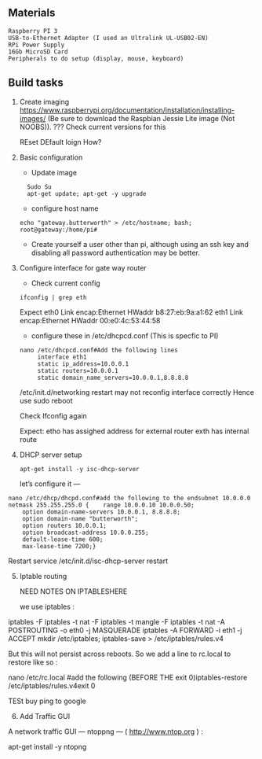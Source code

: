 

##  Materials

    Raspberry PI 3
    USB-to-Ethernet Adapter (I used an Ultralink UL-USB02-EN)
    RPi Power Supply
    16Gb MicroSD Card
    Peripherals to do setup (display, mouse, keyboard)

## Build tasks

1. Create imaging  https://www.raspberrypi.org/documentation/installation/installing-images/
   (Be sure to download the Raspbian Jessie Lite image (Not NOOBS)).  ??? Check current versions for this

    REset DEfault loign How?

2. Basic configuration
	* Update image
	```
	  Sudo Su
	  apt-get update; apt-get -y upgrade

	```
	* configure host name

	```
	echo "gateway.butterworth" > /etc/hostname; bash;
    root@gateway:/home/pi#
    ```
	* Create yourself a user other than pi, although using an ssh key and disabling all password authentication may be better.

3. Configure interface for gate way router
	* Check current config
   ```
   ifconfig | grep eth
   ```
   Expect
   eth0  Link encap:Ethernet  HWaddr b8:27:eb:9a:a1:62
   eth1      Link encap:Ethernet  HWaddr 00:e0:4c:53:44:58


   * configure these in /etc/dhcpcd.conf  (This is specfic to PI)

   ```
   nano /etc/dhcpcd.conf#Add the following lines
		interface eth1
		static ip_address=10.0.0.1
		static routers=10.0.0.1
		static domain_name_servers=10.0.0.1,8.8.8.8
   ```

    /etc/init.d/networking restart  may not reconfig interface correctly
	Hence use
	sudo reboot

    Check Ifconfig again

	Expect: etho has assighed address for external router exth has internal route


4. DHCP server setup

   ```
   apt-get install -y isc-dhcp-server
   ```


   let’s configure it —
```
nano /etc/dhcp/dhcpd.conf#add the following to the endsubnet 10.0.0.0 netmask 255.255.255.0 {    range 10.0.0.10 10.0.0.50;
    option domain-name-servers 10.0.0.1, 8.8.8.8;
    option domain-name "butterworth";
    option routers 10.0.0.1;
    option broadcast-address 10.0.0.255;
    default-lease-time 600;
    max-lease-time 7200;}

```

  Restart service
  /etc/init.d/isc-dhcp-server restart

5. Iptable routing

   NEED  NOTES ON IPTABLESHERE

    we use iptables :

iptables -F
iptables -t nat -F
iptables -t mangle -F
iptables -t nat -A POSTROUTING -o eth0 -j MASQUERADE
iptables -A FORWARD -i eth1 -j ACCEPT
mkdir /etc/iptables; iptables-save > /etc/iptables/rules.v4



But this will not persist across reboots. So we add a line to rc.local to restore like so :

nano /etc/rc.local
#add the following (BEFORE THE exit 0)iptables-restore /etc/iptables/rules.v4exit 0


TESt buy ping to google


6. Add Traffic GUI

A network traffic GUI — ntoppng — ( http://www.ntop.org ) :

apt-get install -y ntopng
